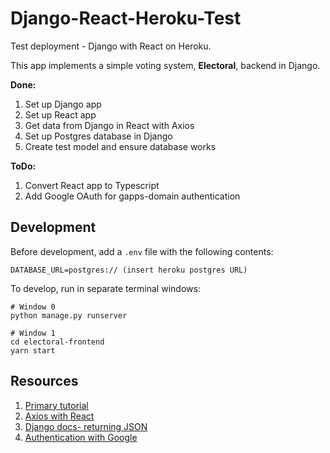 # Django-React-Heroku-Test

Test deployment - Django with React on Heroku.

This app implements a simple voting system, **Electoral**, backend in Django.

**Done:**

1. Set up Django app
1. Set up React app
1. Get data from Django in React with Axios
1. Set up Postgres database in Django
1. Create test model and ensure database works

**ToDo:**

1. Convert React app to Typescript
1. Add Google OAuth for gapps-domain authentication

## Development

Before development, add a `.env` file with the following contents:

```
DATABASE_URL=postgres:// (insert heroku postgres URL)
```

To develop, run in separate terminal windows:

```
# Window 0
python manage.py runserver

# Window 1
cd electoral-frontend
yarn start
```

## Resources

1. [Primary
   tutorial](https://librenepal.com/article/django-and-create-react-app-together-on-heroku/)
1. [Axios with React](https://alligator.io/react/axios-react/)
1. [Django docs- returning JSON](https://docs.djangoproject.com/en/3.0/ref/request-response/#jsonresponse-objects)
1. [Authentication with
   Google](https://medium.com/trabe/oauth-authentication-in-django-with-social-auth-c67a002479c1)
